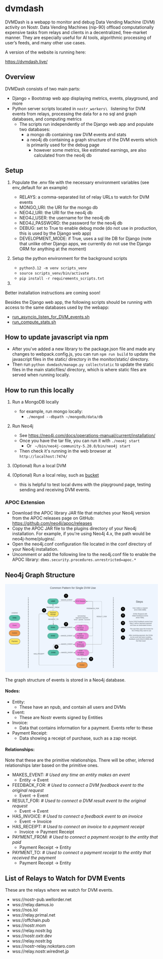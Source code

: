 # dvmdash

DVMDash is a webapp to monitor and debug Data Vending Machine (DVM) activity on Nostr. Data Vending Machines (nip-90) offload computationally expensive tasks from relays and clients in a decentralized, free-market manner. They are especially useful for AI tools, algorithmic processing of user’s feeds, and many other use cases.


A version of the website is running here:

https://dvmdash.live/

## Overview

DVMDash consists of two main parts:
- Django + Bootstrap web app displaying metrics, events, playground, and more
- Python server scripts located in `nostr_workers\ ` listening for DVM events from relays, processing the data for a no sql and graph databases, and computing metrics 
  - The scripts run independently of the Django web app and populate two databases:
    - a mongo db containing raw DVM events and stats
    - a neo4j db containing a graph structure of the DVM events which is primarily used for the debug page
      - however some metrics, like estimated earnings, are also calculated from the neo4j db

## Setup

1. Populate the .env file with the necessary environment variables (see env_default for an example)
   - RELAYS: a comma-separated list of relay URLs to watch for DVM events
   - MONGO_URI: the URI for the mongo db
   - NEO4J_URI: the URI for the neo4j db
   - NEO4J_USER: the username for the neo4j db
   - NEO4J_PASSWORD: the password for the neo4j db
   - DEBUG: set to True to enable debug mode (do not use in production, this is used by the Django web app)
   - DEVELOPMENT_MODE: if True, uses a sql lite DB for Django (note that unlike other Django apps, we currently do not use the Django ORM for anything at the moment)
   
2. Setup the python environment for the background scripts
   - `python3.12 -m venv scripts_venv`
   - `source scripts_venv/bin/activate`
   - `pip install -r requirements_scripts.txt`

3. 





Better installation instructions are coming soon!

Besides the Django web app, the following scripts should be running with access to the same databases used by the webapp:
- [run_asyncio_listen_for_DVM_events.sh](scripts%2Frun_asyncio_listen_for_DVM_events.sh)
- [run_compute_stats.sh](scripts%2Frun_compute_stats.sh)

## How to update javascript via npm

- After you've added a new library to the package.json file and made any changes to webpack.config.js, you can run `npm run build` to update the javascript files in the static/ directory in the monitor/static/ directory.
- Then run `python dvmdash/manage.py collectstatic` to update the static files in the main staticfiles/ directory, which is where static files are served when running locally.


## How to run this locally

1. Run a MongoDB locally

    - for example, run mongo locally:
      - `./mongod --dbpath ~/mongodb/data/db`

2. Run Neo4j

   - See https://neo4j.com/docs/operations-manual/current/installation/
   - Once you have the tar file, you can run it with `./neo4j start`
     - Or ` ~/bin/neo4j-community-5.20.0/bin/neo4j start`
   - Then check it's running in the web browser at `http://localhost:7474/`

3. (Optional) Run a local DVM
4. (Optional) Run a local relay, such as [bucket](https://github.com/coracle-social/bucket)
   - this is helpful to test local dvms with the playground page, testing sending and receiving DVM events.


### APOC Extension

- Download the APOC library JAR file that matches your Neo4j version from the APOC releases page on GitHub: https://github.com/neo4j/apoc/releases
- Copy the APOC JAR file to the plugins directory of your Neo4j installation. For example, if you're using Neo4j 4.x, the path would be neo4j-home/plugins/.
- Open the neo4j.conf configuration file located in the conf directory of your Neo4j installation.
- Uncomment or add the following line to the neo4j.conf file to enable the APOC library: `dbms.security.procedures.unrestricted=apoc.*`

## Neo4j Graph Structure

![DVM_Process_Flow.png](docs%2FDVM_Process_Flow.png)

The graph structure of events is stored in a Neo4j database.

#### Nodes:

- Entity:
  - These have an npub, and contain all users and DVMs
- Event:
  - These are Nostr events signed by Entities
- Invoice:
  - Data that contains information for a payment. Events refer to these
- Payment Receipt:
  - Data showing a receipt of purchase, such as a zap receipt.

#### Relationships:

Note that these are the primitive relationships. There will be other, inferred relationships later based on the primitive ones.

- MAKES_EVENT:  _# Used any time an entity makes an event_
  - Entity -> Event
- FEEDBACK_FOR:  _# Used to connect a DVM feedback event to the original request_
  - Event -> Event
- RESULT_FOR:  _# Used to connect a DVM result event to the original request_
  - Event -> Event
- HAS_INVOICE:  _# Used to connect a feedback event to an invoice_
  - Event -> Invoice
- HAS_RECEIPT:  _# Used to connect an invoice to a payment receipt_
  - Invoice -> Payment Receipt
- PAYMENT_FROM:  _# Used to connect a payment receipt to the entity that paid_
  - Payment Receipt -> Entity
- PAYMENT_TO:  _# Used to connect a payment receipt to the entity that received the payment_
  - Payment Receipt -> Entity


## List of Relays to Watch for DVM Events

These are the relays where we watch for DVM events.

- wss://nostr-pub.wellorder.net
- wss://relay.damus.io
- wss://nos.lol
- wss://relay.primal.net
- wss://offchain.pub
- wss://nostr.mom
- wss://relay.nostr.bg
- wss://nostr.oxtr.dev
- wss://relay.nostr.bg
- wss://nostr-relay.nokotaro.com
- wss://relay.nostr.wirednet.jp